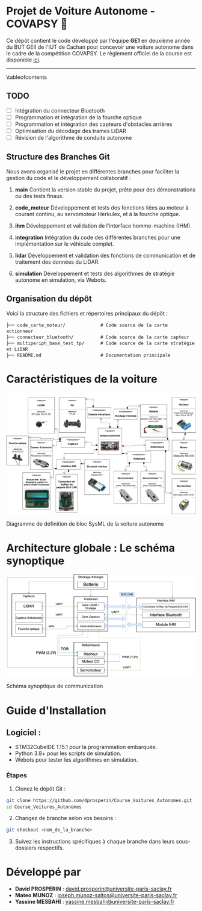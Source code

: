 # Projet de Voiture Autonome - COVAPSY 🚗


Ce dépôt contient le code développé par l'équipe **GE1** en deuxième année du BUT GEII de l'IUT de Cachan pour concevoir une voiture autonome dans le cadre de la compétition COVAPSY. Le règlement officiel de la course est disponible [ici](https://ajuton-ens.github.io/CourseVoituresAutonomesSaclay/).

---

\tableofcontents

## TODO
- [ ] Intégration du connecteur Bluetooth
- [ ] Programmation et intégration de la fourche optique
- [ ] Programmation et intégration des capteurs d'obstacles arrières
- [ ] Optimisation du décodage des trames LiDAR
- [ ] Révision de l'algorithme de conduite autonome

## Structure des Branches Git

Nous avons organisé le projet en différentes branches pour faciliter la gestion du code et le développement collaboratif :

1. **main**
Contient la version stable du projet, prête pour des démonstrations ou des tests finaux.

2. **code_moteur**
Développement et tests des fonctions liées au moteur à courant continu, au servomoteur Herkulex, et à la fourche optique.

3. **ihm**
Développement et validation de l'interface homme-machine (IHM).

4. **integration**
Intégration du code des différentes branches pour une implémentation sur le véhicule complet.

5. **lidar**
Développement et validation des fonctions de communication et de traitement des données du LiDAR.

6. **simulation**
Développement et tests des algorithmes de stratégie autonome en simulation, via Webots.

## Organisation du dépôt

Voici la structure des fichiers et répertoires principaux du dépôt :

```plaintext
├── code_carte_moteur/             # Code source de la carte actionneur
├── connecteur_bluetooth/          # Code source de la carte capteur
├── multiperiph_base_test_tp/      # Code source de la carte stratégie et LiDAR
├── README.md                      # Documentation principale
```

# Caractéristiques de la voiture​
![Diagramme de définition de bloc SysML de la voiture autonome​](./images/copvasy_diagrame_exigence.png)

Diagramme de définition de bloc SysML de la voiture autonome​

#  Architecture globale : Le schéma synoptique 
![Schéma synoptique de communication​​](./images/schema_synoptique_communication.png)

Schéma synoptique de communication​

# Guide d'Installation
## Logiciel :
  - STM32CubeIDE 1.15.1 pour la programmation embarquée.
  - Python 3.8+ pour les scripts de simulation.
  - Webots pour tester les algorithmes en simulation.

### Étapes
1. Clonez le dépôt Git :
```bash
git clone https://github.com/dprosperin/Course_Voitures_Autonomes.git
cd Course_Voitures_Autonomes
```

2.	Changez de branche selon vos besoins :
```bash
git checkout <nom_de_la_branche>
```
3.	Suivez les instructions spécifiques à chaque branche dans leurs sous-dossiers respectifs.

# Développé par
* __David PROSPERIN__ : <david.prosperin@universite-paris-saclay.fr>
* __Mateo MUNOZ__ : <joseph.munoz-saltos@universite-paris-saclay.fr>
* __Yassine MESBAHI__ : <yassine.mesbahi@universite-paris-saclay.fr>